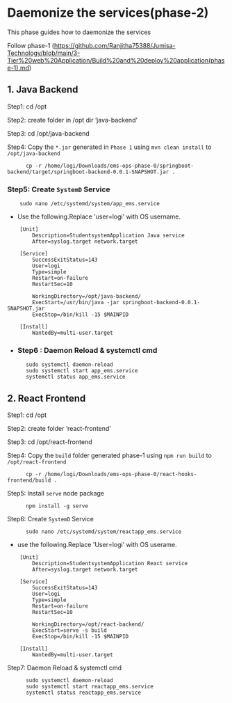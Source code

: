 
# Daemonize the services(phase-2)

This phase guides how to daemonize the services

Follow phase-1 (https://github.com/Ranjitha75388/Jumisa-Technology/blob/main/3-Tier%20web%20Application/Build%20and%20deploy%20application(phase-1).md)

## 1. Java Backend

Step1: cd /opt

Step2: create folder in /opt dir ‘java-backend’

Step3: cd /opt/java-backend

Step4: Copy the `*.jar` generated in `Phase 1` using `mvn clean install` to `/opt/java-backend`
```
      cp -r /home/logi/Downloads/ems-ops-phase-0/springboot-backend/target/springboot-backend-0.0.1-SNAPSHOT.jar .
```

### Step5: Create `SystemD` Service
```
    sudo nano /etc/systemd/system/app_ems.service
```
- Use the following.Replace 'user=logi' with OS username.
```
    [Unit]
        Description=StudentsystemApplication Java service
        After=syslog.target network.target
        
    [Service]
        SuccessExitStatus=143
        User=logi
        Type=simple
        Restart=on-failure
        RestartSec=10
        
        WorkingDirectory=/opt/java-backend/
        ExecStart=/usr/bin/java -jar springboot-backend-0.0.1-SNAPSHOT.jar
        ExecStop=/bin/kill -15 $MAINPID
        
    [Install]
        WantedBy=multi-user.target
```
- ### Step6 : Daemon Reload & systemctl cmd
```
      sudo systemctl daemon-reload
      sudo systemctl start app_ems.service
      systemctl status app_ems.service
```

## 2. React Frontend

Step1: cd /opt

Step2: create folder ‘react-frontend’

Step3: cd /opt/react-frontend

Step4: Copy the `build` folder generated phase-1 using `npm run build` to `/opt/react-frontend`
```
      cp -r /home/logi/Downloads/ems-ops-phase-0/react-hooks-frontend/build .
```

Step5: Install `serve` node package
```
      npm install -g serve
```
Step6: Create `SystemD` Service
```   
      sudo nano /etc/systemd/system/reactapp_ems.service
```
- use the following.Replace 'User=logi' with OS userame.
```
    [Unit]
        Description=StudentsystemApplication React service
        After=syslog.target network.target
        
    [Service]
        SuccessExitStatus=143
        User=logi
        Type=simple
        Restart=on-failure
        RestartSec=10
        
        WorkingDirectory=/opt/react-backend/
        ExecStart=serve -s build
        ExecStop=/bin/kill -15 $MAINPID
        
    [Install]
        WantedBy=multi-user.target
```
Step7: Daemon Reload & systemctl cmd
```
      sudo systemctl daemon-reload
      sudo systemctl start reactapp_ems.service
      systemctl status reactapp_ems.service
```
